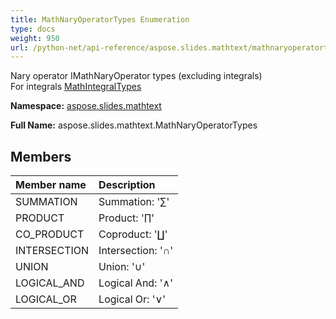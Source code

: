 ```yaml
---
title: MathNaryOperatorTypes Enumeration
type: docs
weight: 950
url: /python-net/api-reference/aspose.slides.mathtext/mathnaryoperatortypes/
---
```


Nary operator IMathNaryOperator types (excluding integrals)<br/>            For integrals [MathIntegralTypes](/slides/python-net/api-reference/aspose.slides.mathtext/mathintegraltypes/)

**Namespace:** [aspose.slides.mathtext](/slides/python-net/api-reference/aspose.slides.mathtext/)

**Full Name:** aspose.slides.mathtext.MathNaryOperatorTypes



## **Members**
|**Member name**|**Description**|
| :- | :- |
|SUMMATION|Summation: '∑'|
|PRODUCT|Product: '∏'|
|CO_PRODUCT|Coproduct: '∐'|
|INTERSECTION|Intersection: '∩'|
|UNION|Union: '∪'|
|LOGICAL_AND|Logical And: '∧'|
|LOGICAL_OR|Logical Or: '∨'|
